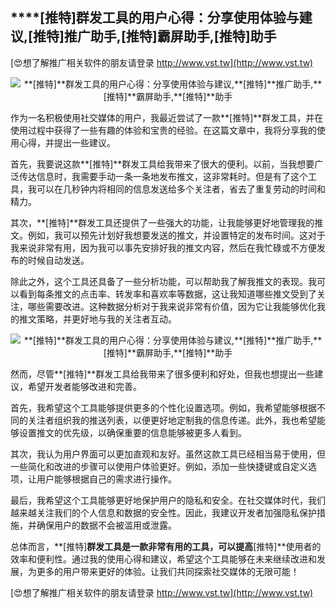 ## ****[推特]**群发工具的用户心得：分享使用体验与建议,**[推特]**推广助手,**[推特]**霸屏助手,**[推特]**助手**

[😍想了解推广相关软件的朋友请登录 http://www.vst.tw](http://www.vst.tw)

 <center><img src="https://vst.tw/MP4/tuiguang/png/5.png" alt="**[推特]**群发工具的用户心得：分享使用体验与建议,**[推特]**推广助手,**[推特]**霸屏助手,**[推特]**助手"></center>

作为一名积极使用社交媒体的用户，我最近尝试了一款**[推特]**群发工具，并在使用过程中获得了一些有趣的体验和宝贵的经验。在这篇文章中，我将分享我的使用心得，并提出一些建议。

首先，我要说这款**[推特]**群发工具给我带来了很大的便利。以前，当我想要广泛传达信息时，我需要手动一条一条地发布推文，这非常耗时。但是有了这个工具，我可以在几秒钟内将相同的信息发送给多个关注者，省去了重复劳动的时间和精力。

其次，**[推特]**群发工具还提供了一些强大的功能，让我能够更好地管理我的推文。例如，我可以预先计划好我想要发送的推文，并设置特定的发布时间。这对于我来说非常有用，因为我可以事先安排好我的推文内容，然后在我忙碌或不方便发布的时候自动发送。

除此之外，这个工具还具备了一些分析功能，可以帮助我了解我推文的表现。我可以看到每条推文的点击率、转发率和喜欢率等数据，这让我知道哪些推文受到了关注，哪些需要改进。这种数据分析对于我来说非常有价值，因为它让我能够优化我的推文策略，并更好地与我的关注者互动。

 <center><img src="https://vst.tw/MP4/tuiguang/png/4.png" alt="**[推特]**群发工具的用户心得：分享使用体验与建议,**[推特]**推广助手,**[推特]**霸屏助手,**[推特]**助手"></center>

然而，尽管**[推特]**群发工具给我带来了很多便利和好处，但我也想提出一些建议，希望开发者能够改进和完善。

首先，我希望这个工具能够提供更多的个性化设置选项。例如，我希望能够根据不同的关注者组织我的推送列表，以便更好地定制我的信息传递。此外，我也希望能够设置推文的优先级，以确保重要的信息能够被更多人看到。

其次，我认为用户界面可以更加直观和友好。虽然这款工具已经相当易于使用，但一些简化和改进的步骤可以使用户体验更好。例如，添加一些快捷键或自定义选项，让用户能够根据自己的需求进行操作。

最后，我希望这个工具能够更好地保护用户的隐私和安全。在社交媒体时代，我们越来越关注我们的个人信息和数据的安全性。因此，我建议开发者加强隐私保护措施，并确保用户的数据不会被滥用或泄露。

总体而言，**[推特]**群发工具是一款非常有用的工具，可以提高**[推特]**使用者的效率和便利性。通过我的使用心得和建议，希望这个工具能够在未来继续改进和发展，为更多的用户带来更好的体验。让我们共同探索社交媒体的无限可能！

[😍想了解推广相关软件的朋友请登录 http://www.vst.tw](http://www.vst.tw)



